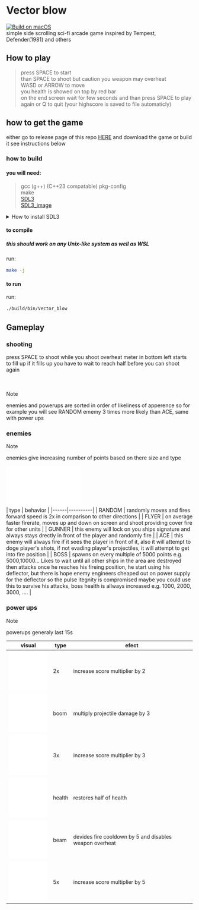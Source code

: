 # Vector blow
[![Build on macOS](https://github.com/PoliEcho/Vector_blow/actions/workflows/build_macos.yml/badge.svg)](https://github.com/PoliEcho/Vector_blow/actions/workflows/build_macos.yml)  
simple side scrolling sci-fi arcade game inspired by Tempest, Defender(1981) and others

## How to play  
> press SPACE to start  
> than SPACE to shoot but caution you weapon may overheat  
> WASD or ARROW to move  
> you health is showed on top by red bar  
> on the end screen wait for few seconds and than press SPACE to play again or Q to quit (your highscore is saved to file automaticly)  


## how to get the game 
either go to release page of this repo [HERE](https://github.com/PoliEcho/Vector_blow/releases) and download the game or build it see instructions below  


### how to build  
#### you will need:
> gcc (g++) (C++23 compatable)
> pkg-config  
> make  
> [SDL3](https://github.com/libsdl-org/SDL/releases/tag/release-3.2.4)  
> [SDL3_image](https://github.com/libsdl-org/SDL_image/releases/tag/release-3.2.4)  
<details>
  <summary>How to install SDL3</summary>
    <h3>Arch Linux</h3>
<pre><code class="language-bash"># use your favorite aur helper
yay -S sdl3 sdl3_image
</code></pre>

<h3>Gentoo Linux</h3>
<pre><code class="language-bash">emerge --ask media-libs/libsdl3 media-libs/sdl3-image</code></pre>

<h3>Ubuntu Linux >=25.04 Plucky or Debian Linux >=13 Trixie</h3>
<pre><code class="language-bash">apt install libsdl3-dev libsdl3-image-dev</code></pre>

<h3>Fedora Linux</h3>
<pre><code class="language-bash">dnf install SDL3 SDL3_image</code></pre>

<h3>SDL3 not in package manager Linux</h3>
<pre><code class="language-bash">wget https://github.com/libsdl-org/SDL/releases/download/release-3.2.20/SDL3-3.2.20.zip
wget https://github.com/libsdl-org/SDL_image/releases/download/release-3.2.4/SDL3_image-3.2.4.zip
unzip SDL3-3.2.20.zip
cd SDL3-3.2.20
cmake -S . -B build
cmake --build build
sudo cmake --install build --prefix /usr
unzip SDL3_image-3.2.4.zip
cd SDL3_image-3.2.4
cmake -S . -B build
cmake --build build
sudo cmake --install build --prefix /usr
</code></pre>
</details>  

#### to compile
##### this should work on any Unix-like system as well as WSL  
run:
```bash
make -j
```
#### to run  
run:
```bash
./build/bin/Vector_blow
```
## Gameplay  

### shooting  
press SPACE to shoot
while you shoot overheat meter in bottom left starts to fill up
if it fills up you have to wait to reach half before you can shoot again
</br></br></br>

> [!NOTE]
> enemies and powerups are sorted in order of likeliness of apperence so for example you will see RANDOM ememy 3 times more likely than ACE, same with power ups

### enemies 
> [!NOTE]
> enemies give increasing number of points based on there size and type

<img src="assets/enemy_1.svg" alt="enemy sprite" width=200 /></br>
| type | behavior |
|------|----------|
| RANDOM | randomly moves and fires forward speed is 2x in comparison to other directions |
| FLYER | on average faster firerate, moves up and down on screen and shoot providing cover fire for other units |
| GUNNER | this enemy will lock on you ships signature and always stays drectly in front of the player and randomly fire |
| ACE | this enemy will always fire if it sees the player in front of it, also it will attempt to doge player's shots, if not evading player's projectiles, it will attempt to get into fire position |
| BOSS | spawns on every multiple of 5000 points e.g. 5000,10000... Likes to wait until all other ships in the area are destroyed then attacks once he reaches his fireing position, he start using his deflector, but there is hope enemy engineers cheaped out on power supply for the deflector so the pulse itegnity is compromised maybe you could use this to survive his attacks, boss health is allways increased e.g. 1000, 2000, 3000, .... |

### power ups  

> [!NOTE]
> powerups generaly last 15s

| visual | type | efect |
|--------|------|-------|
| ![2x](assets/powerups/2x.svg) | 2x | increase score multiplier by 2 |
| ![boom](assets/powerups/boom.svg) | boom | multiply projectile damage by 3 |
| ![3x](assets/powerups/3x.svg) | 3x | increase score multiplier by 3 |
| ![health](assets/powerups/health.svg) | health | restores half of health |
| ![beam](assets/powerups/beam.svg) | beam | devides fire cooldown by 5 and disables weapon overheat |
| ![5x](assets/powerups/5x.svg) | 5x | increase score multiplier by 5 |
